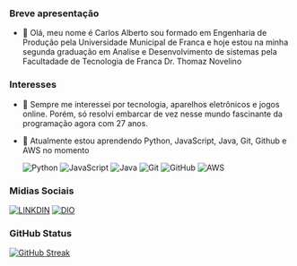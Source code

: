 ### Breve apresentação
- 👋 Olá, meu nome é Carlos Alberto sou formado em Engenharia de Produção pela Universidade Municipal de Franca e hoje estou na minha segunda graduação em Analise e Desenvolvimento de sistemas pela Facultadade de Tecnologia de Franca Dr. Thomaz Novelino
  
### Interesses
- 👀 Sempre me interessei por tecnologia, aparelhos eletrônicos e jogos online. Porém, só resolvi embarcar de vez nesse mundo fascinante da programação agora com 27 anos.
- 🌱 Atualmente estou aprendendo Python, JavaScript, Java, Git, Github e AWS no momento
  
  ![Python](https://img.shields.io/badge/Python-000?style=for-the-badge&logo=python)
  ![JavaScript](https://img.shields.io/badge/JavaScript-000?style=for-the-badge&logo=javascript)
  ![Java](https://img.shields.io/badge/Java-000?style=for-the-badge&logo=java)
  ![Git](https://img.shields.io/badge/Git-000?style=for-the-badge&logo=Git)
  ![GitHub](https://img.shields.io/badge/GitHub-000?style=for-the-badge&logo=GitHub)
  ![AWS](https://img.shields.io/badge/aws-000?style=for-the-badge&logo=aws)

### Midias Sociais
[![LINKDIN](https://img.shields.io/badge/Linkdin-blue)](https://www.linkedin.com/in/carlos-alberto-nascimento-a444b4107)
[![DIO](https://img.shields.io/badge/DIO-darkred)](https://www.dio.me/users/carlosalbertosn_10)

### GitHub Status
[![GitHub Streak](https://streak-stats.demolab.com/?user=CarlosASN23)](https://streak-stats.demolab.com)
